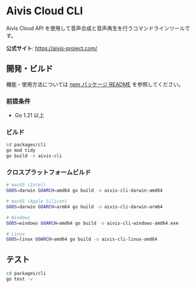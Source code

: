 # Aivis Cloud CLI

Aivis Cloud API を使用して音声合成と音声再生を行うコマンドラインツールです。

**公式サイト**: https://aivis-project.com/

## 開発・ビルド

機能・使用方法については [npm パッケージ README](../npm/README.md) を参照してください。

### 前提条件

- Go 1.21 以上

### ビルド

```bash
cd packages/cli
go mod tidy
go build -o aivis-cli
```

### クロスプラットフォームビルド

```bash
# macOS (Intel)
GOOS=darwin GOARCH=amd64 go build -o aivis-cli-darwin-amd64

# macOS (Apple Silicon)
GOOS=darwin GOARCH=arm64 go build -o aivis-cli-darwin-arm64

# Windows
GOOS=windows GOARCH=amd64 go build -o aivis-cli-windows-amd64.exe

# Linux
GOOS=linux GOARCH=amd64 go build -o aivis-cli-linux-amd64
```

## テスト

```bash
cd packages/cli
go test -v
```
